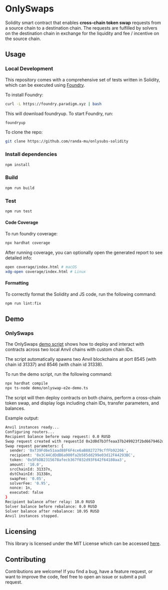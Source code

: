 # OnlySwaps

Solidity smart contract that enables **cross-chain token swap** requests from a source chain to a destination chain. The requests are fulfilled by solvers on the destination chain in exchange for the liquidity and fee / incentive on the source chain.


## Usage

### Local Development

This repository comes with a comprehensive set of tests written in Solidity, which can be executed using [Foundry](https://getfoundry.sh/).

To install Foundry:

```sh
curl -L https://foundry.paradigm.xyz | bash
```

This will download foundryup. To start Foundry, run:

```sh
foundryup
```

To clone the repo:

```sh
git clone https://github.com/randa-mu/onlysubs-solidity
```

### Install dependencies
```bash
npm install
```

### Build
```bash
npm run build
```

### Test
```bash
npm run test
```

#### Code Coverage

To run foundry coverage:
```bash
npx hardhat coverage
```

After running coverage, you can optionally open the generated report to see detailed info:
```bash
open coverage/index.html # macOS
xdg-open coverage/index.html # Linux
```


#### Formatting

To correctly format the Solidity and JS code, run the following command:

```bash
npm run lint:fix
```

## Demo

### OnlySwaps

The OnlySwaps [demo script](demo/onlyswap-e2e-demo.ts) shows how to deploy and interact with contracts across two local Anvil chains with custom chain IDs. 

The script automatically spawns two Anvil blockchains at port 8545 (with chain id 31337) and 8546 (with chain id 31338).

To run the demo script, run the following command: 

```bash
npx hardhat compile
npx ts-node demo/onlyswap-e2e-demo.ts
```

The script will then deploy contracts on both chains, perform a cross-chain token swap, and display logs including chain IDs, transfer parameters, and balances.

Example output:

```bash
Anvil instances ready...
Configuring routers...
Recipient balance before swap request: 0.0 RUSD
Swap request created with requestId 0x2d0d7b3ffeaa37b249923f2bd6679462d018572c30760af2867f1a8c9db65793
Swap request parameters: {
  sender: '0xf39Fd6e51aad88F6F4ce6aB8827279cffFb92266',
  recipient: '0x3C44CdDdB6a900fa2b585dd299e03d12FA4293BC',
  token: '0x5FbDB2315678afecb367f032d93F642f64180aa3',
  amount: '10.0',
  srcChainId: 31337n,
  dstChainId: 31338n,
  swapFee: '0.05',
  solverFee: '0.95',
  nonce: 1n,
  executed: false
}
Recipient balance after relay: 10.0 RUSD
Solver balance before rebalance: 0.0 RUSD
Solver balance after rebalance: 10.95 RUSD
Anvil instances stopped.
```

## Licensing

This library is licensed under the MIT License which can be accessed [here](LICENSE).

## Contributing

Contributions are welcome! If you find a bug, have a feature request, or want to improve the code, feel free to open an issue or submit a pull request.
